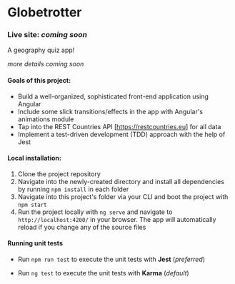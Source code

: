 # Globetrotter

### Live site: _coming soon_

A geography quiz app!

_more details coming soon_

#### Goals of this project:

- Build a well-organized, sophisticated front-end application using Angular
- Include some slick transitions/effects in the app with Angular's animations module
- Tap into the REST Countries API [https://restcountries.eu] for all data
- Implement a test-driven development (TDD) approach with the help of Jest

#### Local installation:

1. Clone the project repository
2. Navigate into the newly-created directory and install all dependencies by running `npm install` in each folder
3. Navigate into this project's folder via your CLI and boot the project with `npm start`
4. Run the project locally with `ng serve` and navigate to `http://localhost:4200/` in your browser. The app will automatically reload if you change any of the source files

#### Running unit tests

- Run `npm run test` to execute the unit tests with __Jest__ (_preferred_)

- Run `ng test` to execute the unit tests with __Karma__ (_default_)